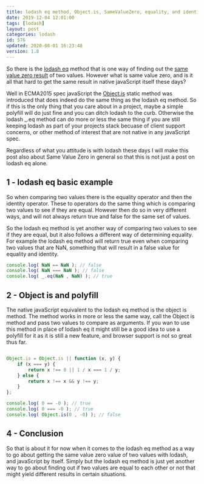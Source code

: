 ```yaml
---
title: lodash eq method, Object.is, SameValueZero, equality, and identity
date: 2019-12-04 12:01:00
tags: [lodash]
layout: post
categories: lodash
id: 576
updated: 2020-08-01 16:23:48
version: 1.8
---
```


So there is the [lodash eq](https://lodash.com/docs/4.17.15#eq) method that is one way of finding out the [same value zero result](http://ecma-international.org/ecma-262/7.0/#sec-samevaluezero) of two values. However what is same value zero, and is it all that hard to get the same result in native javaScript itself these days? 

Well in ECMA2015 spec javaScript the [Object.is](https://developer.mozilla.org/en-US/docs/Web/JavaScript/Reference/Global_Objects/Object/is) static method was introduced that does indeed do the same thing as the lodash eq method. So if this is the only thing that you care about in a project, maybe a simple polyfill will do just fine and you can ditch lodash to the curb. Otherwise the lodash \_.eq method can do more or less the same thing if you are still keeping lodash as part of your projects stack becuase of client support concerns, or other method of interest that are not native in any javaScript spec. 

Regardless of what you attitude is with lodash these days I will make this post also about Same Value Zero in general so that this is not just a post on lodash eq alone.

<!-- more -->

## 1 - lodash eq basic example

So when comparing two values there is the equality operator and then the identity operator. These to operators do the same thing which is comparing two values to see if they are equal. However then do so in very different ways, and will not always return true and false for the same set of values.

So the lodash eq method is yet another way of comparing two values to see if they are equal, but it also follows a different way of determining equality. For example the lodash eq method will return true even when comparing two values that are NaN, something that will result in a false value for equality and identity.

```js
console.log( NaN == NaN ); // false
console.log( NaN === NaN ); // false
console.log( _.eq(NaN , NaN) ); // true
```

## 2 - Object is and polyfill

The native javaScript equivalent to the lodash eq method is the object is method. The method works in more or less the same way, call the Object is method and pass two values to compare as arguments. If you wan to use this method in place of lodash eq it might still be a good idea to use a polyfill for it as it is still a new feature, and browser support is not so great thus far.

```js

Object.is = Object.is || function (x, y) {
    if (x === y) { 
        return x !== 0 || 1 / x === 1 / y;
    } else {
        return x !== x && y !== y;
    }
};

console.log( 0 == -0 ); // true
console.log( 0 === -0 ); // true
console.log( Object.is(0 , -0) ); // false
```

## 4 - Conclusion

So that is about it for now when it comes to the lodash eq method as a way to go about getting the same value zero value of two values with lodash, and javaScript by itself. Simply but the lodash eq method is just yet another way to go about finding out if two values are equal to each other or not that might yield different results in certain situations.